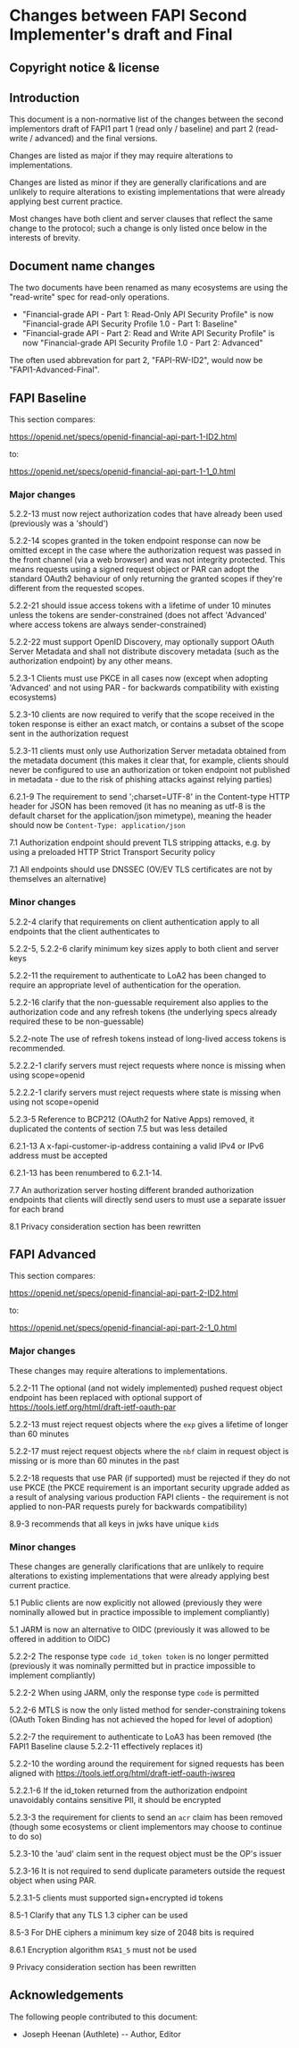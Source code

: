 # Changes between FAPI Second Implementer's draft and Final

## Copyright notice & license

## Introduction

This document is a non-normative list of the changes between the second implementors draft of FAPI1 part 1 (read only / baseline) and part 2 (read-write / advanced) and the final versions.

Changes are listed as major if they may require alterations to implementations.

Changes are listed as minor if they are generally clarifications and are unlikely to require alterations to existing implementations that were already applying best current practice.

Most changes have both client and server clauses that reflect the same change to the protocol; such a change is only listed once below in the interests of brevity.

## Document name changes

The two documents have been renamed as many ecosystems are using the "read-write" spec for read-only operations.

   * "Financial-grade API - Part 1: Read-Only API Security Profile" is now "Financial-grade API Security Profile 1.0 - Part 1: Baseline"
   * "Financial-grade API - Part 2: Read and Write API Security Profile" is now "Financial-grade API Security Profile 1.0 - Part 2: Advanced"

The often used abbrevation for part 2, "FAPI-RW-ID2", would now be "FAPI1-Advanced-Final".

## FAPI Baseline

This section compares:

https://openid.net/specs/openid-financial-api-part-1-ID2.html

to:

https://openid.net/specs/openid-financial-api-part-1-1_0.html

### Major changes

5.2.2-13 must now reject authorization codes that have already been used (previously was a 'should')

5.2.2-14 scopes granted in the token endpoint response can now be omitted except in the case where the authorization request was passed in the front channel (via a web browser) and was not integrity protected. This means requests using a signed request object or PAR can adopt the standard OAuth2 behaviour of only returning the granted scopes if they're different from the requested scopes.

5.2.2-21 should issue access tokens with a lifetime of under 10 minutes unless the tokens are sender-constrained (does not affect 'Advanced' where access tokens are always sender-constrained)

5.2.2-22 must support OpenID Discovery, may optionally support OAuth Server Metadata and shall not distribute discovery metadata (such as the authorization endpoint) by any other means.

5.2.3-1 Clients must use PKCE in all cases now (except when adopting 'Advanced' and not using PAR - for backwards compatibility with existing ecosystems)

5.2.3-10 clients are now required to verify that the scope received in the token response is either an exact match, or contains a subset of the scope sent in the authorization request

5.2.3-11 clients must only use Authorization Server metadata obtained from the metadata document (this makes it clear that, for example, clients should never be configured to use an authorization or token endpoint not published in metadata - due to the risk of phishing attacks against relying parties)

6.2.1-9 The requirement to send ';charset=UTF-8' in the Content-type HTTP header for JSON has been removed (it has no meaning as utf-8 is the default charset for the application/json mimetype), meaning the header should now be `Content-Type: application/json`

7.1 Authorization endpoint should prevent TLS stripping attacks, e.g. by using a preloaded HTTP Strict Transport Security policy

7.1 All endpoints should use DNSSEC (OV/EV TLS certificates are not by themselves an alternative)

### Minor changes

5.2.2-4 clarify that requirements on client authentication apply to all endpoints that the client authenticates to

5.2.2-5, 5.2.2-6 clarify minimum key sizes apply to both client and server keys

5.2.2-11 the requirement to authenticate to LoA2 has been changed to require an appropriate level of authentication for the operation.

5.2.2-16 clarify that the non-guessable requirement also applies to the authorization code and any refresh tokens (the underlying specs already required these to be non-guessable)

5.2.2-note The use of refresh tokens instead of long-lived access tokens is recommended.

5.2.2.2-1 clarify servers must reject requests where nonce is missing when using scope=openid

5.2.2.2-1 clarify servers must reject requests where state is missing when using not scope=openid

5.2.3-5 Reference to BCP212 (OAuth2 for Native Apps) removed, it duplicated the contents of section 7.5 but was less detailed

6.2.1-13 A x-fapi-customer-ip-address containing a valid IPv4 or IPv6 address must be accepted

6.2.1-13 has been renumbered to 6.2.1-14.

7.7 An authorization server hosting different branded authorization endpoints that clients will directly send users to must use a separate issuer for each brand

8.1 Privacy consideration section has been rewritten

## FAPI Advanced

This section compares:

https://openid.net/specs/openid-financial-api-part-2-ID2.html

to:

https://openid.net/specs/openid-financial-api-part-2-1_0.html


### Major changes

These changes may require alterations to implementations.

5.2.2-11 The optional (and not widely implemented) pushed request object endpoint has been replaced with optional support of https://tools.ietf.org/html/draft-ietf-oauth-par

5.2.2-13 must reject request objects where the `exp` gives a lifetime of longer than 60 minutes

5.2.2-17 must reject request objects where the `nbf` claim in request object is missing or is more than 60 minutes in the past

5.2.2-18 requests that use PAR (if supported) must be rejected if they do not use PKCE (the PKCE requirement is an important security upgrade added as a result of analysing various production FAPI clients - the requirement is not applied to non-PAR requests purely for backwards compatibility)

8.9-3 recommends that all keys in jwks have unique `kid`s

### Minor changes

These changes are generally clarifications that are unlikely to require alterations to existing implementations that were already applying best current practice.

5.1 Public clients are now explicitly not allowed (previously they were nominally allowed but in practice impossible to implement compliantly)

5.1 JARM is now an alternative to OIDC (previously it was allowed to be offered in addition to OIDC)

5.2.2-2 The response type `code id_token token`  is no longer permitted (previously it was nominally permitted but in practice impossible to implement compliantly)

5.2.2-2 When using JARM, only the response type `code` is permitted

5.2.2-6 MTLS is now the only listed method for sender-constraining tokens (OAuth Token Binding has not achieved the hoped for level of adoption) 

5.2.2-7 the requirement to authenticate to LoA3 has been removed (the FAPI1 Baseline clause 5.2.2-11 effectively replaces it)

5.2.2-10 the wording around the requirement for signed requests has been aligned with https://tools.ietf.org/html/draft-ietf-oauth-jwsreq

5.2.2.1-6 If the id_token returned from the authorization endpoint unavoidably contains sensitive PII, it should be encrypted

5.2.3-3 the requirement for clients to send an `acr` claim has been removed (though some ecosystems or client implementors may choose to continue to do so)

5.2.3-10 the 'aud' claim sent in the request object must be the OP's issuer

5.2.3-16 It is not required to send duplicate parameters outside the request object when using PAR.

5.2.3.1-5 clients must supported sign+encrypted id tokens

8.5-1 Clarify that any TLS 1.3 cipher can be used

8.5-3 For DHE ciphers a minimum key size of 2048 bits is required

8.6.1 Encryption algorithm `RSA1_5` must not be used 

9 Privacy consideration section has been rewritten

## Acknowledgements

The following people contributed to this document:

* Joseph Heenan (Authlete) -- Author, Editor
